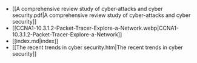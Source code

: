 - [[A comprehensive review study of cyber-attacks and cyber security.pdf|A comprehensive review study of cyber-attacks and cyber security]]
- [[CCNA1-10.3.1.2-Packet-Tracer-Explore-a-Network.webp|CCNA1-10.3.1.2-Packet-Tracer-Explore-a-Network]]
- [[index.md|index]]
- [[The recent trends in cyber security.htm|The recent trends in cyber security]]
